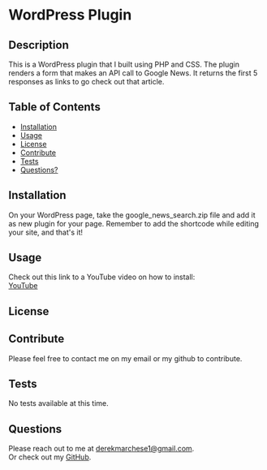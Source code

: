 # WordPress Plugin

## Description
This is a WordPress plugin that I built using PHP and CSS. The plugin renders a form that makes an API call to Google News. It returns the first 5 responses as links to go check out that article. 

## Table of Contents
  * [Installation](#installation)
  * [Usage](#usage)
  * [License](#license)
  * [Contribute](#contributions)
  * [Tests](#tests)
  * [Questions?](#questions)

## Installation
On your WordPress page, take the google_news_search.zip file and add it as new plugin for your page. Remember to add the shortcode while editing your site, and that's it!

## Usage
Check out this link to a YouTube video on how to install: <br>
<a href="https://youtu.be/MiN6LVzGz8c" target="_blank">YouTube</a> <br>


## License

## Contribute
Please feel free to contact me on my email or my github to contribute.

## Tests
No tests available at this time.

## Questions
Please reach out to me at derekmarchese1@gmail.com.<br>
Or check out my <a href="https://github.com/dtm589">GitHub</a>.